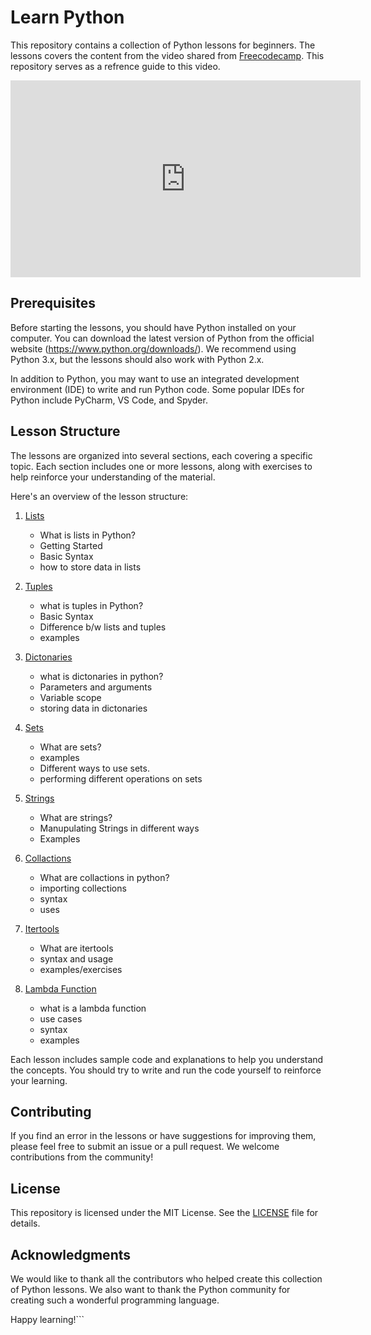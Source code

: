 # Learn Python

This repository contains a collection of Python lessons for beginners. The lessons covers the content from the video shared from [Freecodecamp](freecodecamp.org). This repository serves as a refrence guide to this video.
<iframe width="560" height="315" src="https://www.youtube-nocookie.com/embed/HGOBQPFzWKo" title="YouTube video player" frameborder="0" allow="accelerometer; autoplay; clipboard-write; encrypted-media; gyroscope; picture-in-picture; web-share" allowfullscreen></iframe>

## Prerequisites

Before starting the lessons, you should have Python installed on your computer. You can download the latest version of Python from the official website (https://www.python.org/downloads/). We recommend using Python 3.x, but the lessons should also work with Python 2.x.

In addition to Python, you may want to use an integrated development environment (IDE) to write and run Python code. Some popular IDEs for Python include PyCharm, VS Code, and Spyder.

## Lesson Structure

The lessons are organized into several sections, each covering a specific topic. Each section includes one or more lessons, along with exercises to help reinforce your understanding of the material.

Here's an overview of the lesson structure:

1. [Lists](https://github.com/Sahil-Nain/Python-Learning/blob/main/1.%20Lists.md)

   - What is lists in Python?
   - Getting Started
   - Basic Syntax
   - how to store data in lists

2. [Tuples](https://github.com/Sahil-Nain/Python-Learning/blob/main/2.%20Tuples.md)

   - what is tuples in Python?
   - Basic Syntax
   - Difference b/w lists and tuples
   - examples

3. [Dictonaries](https://github.com/Sahil-Nain/Python-Learning/blob/main/3.%20Dictonaries.md)

   - what is dictonaries in python?
   - Parameters and arguments
   - Variable scope
   - storing data in dictonaries

4. [Sets](https://github.com/Sahil-Nain/Python-Learning/blob/main/4.%20Sets.md)

   - What are sets?
   - examples
   - Different ways to use sets.
   - performing different operations on sets

5. [Strings](https://github.com/Sahil-Nain/Python-Learning/blob/main/5.%20Strings.md)

   - What are strings?
   - Manupulating Strings in different ways
   - Examples

6. [Collactions](https://github.com/Sahil-Nain/Python-Learning/blob/main/6.%20Collections.md)
   - What are collactions in python?
   - importing collections
   - syntax
   - uses
7. [Itertools](https://github.com/Sahil-Nain/Python-Learning/blob/main/7.%20Itertools.md)
   - What are itertools
   - syntax and usage
   - examples/exercises
8. [Lambda Function](https://github.com/Sahil-Nain/Python-Learning/blob/main/8.%20Lambda.md)
   - what is a lambda function
   - use cases
   - syntax
   - examples

Each lesson includes sample code and explanations to help you understand the concepts. You should try to write and run the code yourself to reinforce your learning.

## Contributing

If you find an error in the lessons or have suggestions for improving them, please feel free to submit an issue or a pull request. We welcome contributions from the community!

## License

This repository is licensed under the MIT License. See the [LICENSE](LICENSE) file for details.

## Acknowledgments

We would like to thank all the contributors who helped create this collection of Python lessons. We also want to thank the Python community for creating such a wonderful programming language.

Happy learning!```
